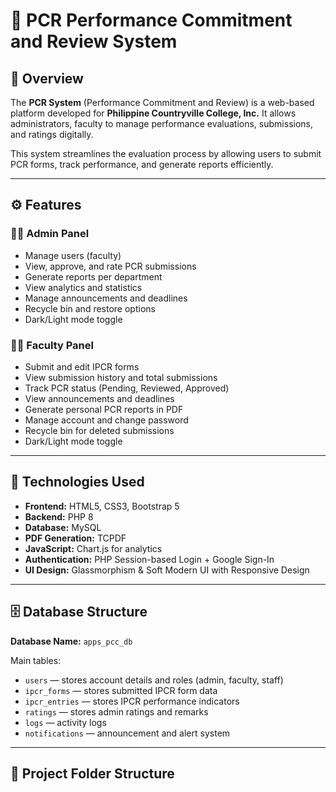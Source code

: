 # 📘 PCR Performance Commitment and Review System  

## 🏫 Overview  
The **PCR System** (Performance Commitment and Review) is a web-based platform developed for **Philippine Countryville College, Inc.** It allows administrators, faculty to manage performance evaluations, submissions, and ratings digitally.  

This system streamlines the evaluation process by allowing users to submit PCR forms, track performance, and generate reports efficiently.  

---

## ⚙️ Features  

### 👩‍💼 Admin Panel  
- Manage users (faculty)  
- View, approve, and rate PCR submissions  
- Generate reports per department  
- View analytics and statistics  
- Manage announcements and deadlines  
- Recycle bin and restore options  
- Dark/Light mode toggle  

### 👨‍🏫 Faculty Panel  
- Submit and edit IPCR forms  
- View submission history and total submissions  
- Track PCR status (Pending, Reviewed, Approved)  
- View announcements and deadlines  
- Generate personal PCR reports in PDF  
- Manage account and change password  
- Recycle bin for deleted submissions  
- Dark/Light mode toggle  

---

## 🧰 Technologies Used  
- **Frontend:** HTML5, CSS3, Bootstrap 5  
- **Backend:** PHP 8  
- **Database:** MySQL  
- **PDF Generation:** TCPDF 
- **JavaScript:** Chart.js for analytics  
- **Authentication:** PHP Session-based Login + Google Sign-In  
- **UI Design:** Glassmorphism & Soft Modern UI with Responsive Design  

---

## 🗄️ Database Structure  
**Database Name:** `apps_pcc_db`  

Main tables:
- `users` — stores account details and roles (admin, faculty, staff)  
- `ipcr_forms` — stores submitted IPCR form data  
- `ipcr_entries` — stores IPCR performance indicators  
- `ratings` — stores admin ratings and remarks  
- `logs` — activity logs  
- `notifications` — announcement and alert system  

---

## 📂 Project Folder Structure  



